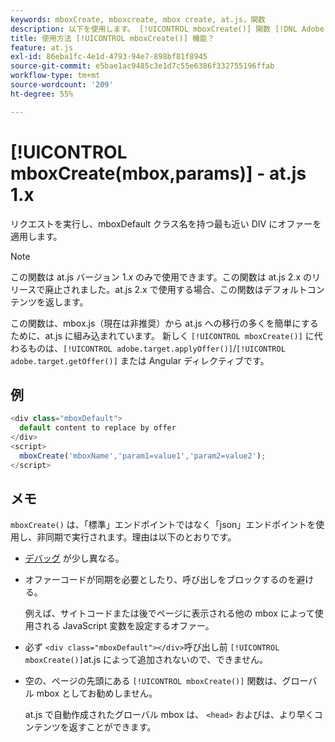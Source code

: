```yaml
---
keywords: mboxCreate, mboxcreate, mbox create, at.js，関数
description: 以下を使用します。 [!UICONTROL mboxCreate()] 関数 [!DNL Adobe Target] at.js JavaScript ライブラリを使用して、mboxDefault クラス名を持つ最も近い DIV にオファーを適用できます。 (at.js 1.x)
title: 使用方法 [!UICONTROL mboxCreate()] 機能？
feature: at.js
exl-id: 86eba1fc-4e1d-4793-94e7-898bf81f8945
source-git-commit: e5bae1ac9485c3e1d7c55e6386f332755196ffab
workflow-type: tm+mt
source-wordcount: '209'
ht-degree: 55%

---
```


# [!UICONTROL mboxCreate(mbox,params)] - at.js 1.x

リクエストを実行し、mboxDefault クラス名を持つ最も近い DIV にオファーを適用します。

>[!NOTE]
>
>この関数は at.js バージョン 1.*x* のみで使用できます。この関数は at.js 2.x のリリースで廃止されました。at.js 2.x で使用する場合、この関数はデフォルトコンテンツを返します。

この関数は、mbox.js（現在は非推奨）から at.js への移行の多くを簡単にするために、at.js に組み込まれています。 新しく `[!UICONTROL mboxCreate()]` に代わるものは、`[!UICONTROL adobe.target.applyOffer()]`/`[!UICONTROL adobe.target.getOffer()]` または Angular ディレクティブです。

## 例

```javascript {line-numbers="true"}
<div class="mboxDefault"> 
  default content to replace by offer 
</div> 
<script> 
  mboxCreate('mboxName','param1=value1','param2=value2'); 
</script>
```

## メモ

`mboxCreate()` は、「標準」エンドポイントではなく「json」エンドポイントを使用し、非同期で実行されます。理由は以下のとおりです。

* [デバッグ](/help/dev/implement/client-side/target-debugging-atjs/target-debugging-atjs.md) が少し異なる。
* オファーコードが同期を必要としたり、呼び出しをブロックするのを避ける。

  例えば、サイトコードまたは後でページに表示される他の mbox によって使用される JavaScript 変数を設定するオファー。

* 必ず `<div class="mboxDefault"></div>`呼び出し前 `[!UICONTROL mboxCreate()]`at.js によって追加されないので、できません。

* 空の、ページの先頭にある `[!UICONTROL mboxCreate()]` 関数は、グローバル mbox としてお勧めしません。

  at.js で自動作成されたグローバル mbox は、 `<head>` およびは、より早くコンテンツを返すことができます。

